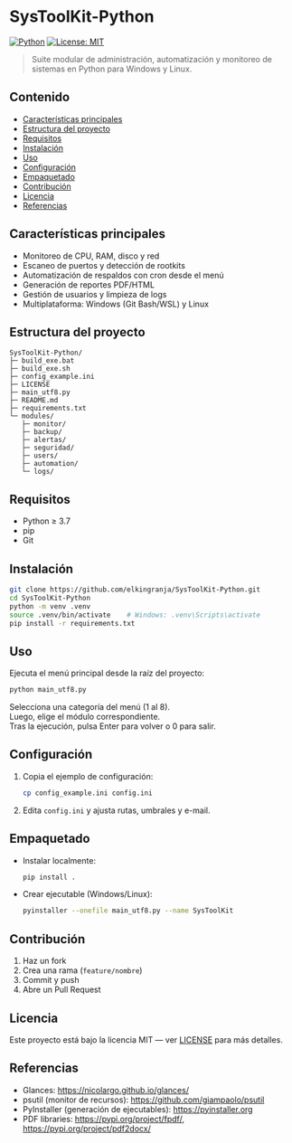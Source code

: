 # SysToolKit-Python
[![Python](https://img.shields.io/badge/Python-3.7%2B-blue)](https://www.python.org/)
[![License: MIT](https://img.shields.io/badge/License-MIT-green.svg)](LICENSE)
> Suite modular de administración, automatización y monitoreo de sistemas en Python para Windows y Linux.

## Contenido
- [Características principales](#caracter%C3%ADsticas-principales)
- [Estructura del proyecto](#estructura-del-proyecto)
- [Requisitos](#requisitos)
- [Instalación](#instalaci%C3%B3n)
- [Uso](#uso)
- [Configuración](#configuraci%C3%B3n)
- [Empaquetado](#empaquetado)
- [Contribución](#contribuci%C3%B3n)
- [Licencia](#licencia)
- [Referencias](#referencias)

## Características principales
- Monitoreo de CPU, RAM, disco y red
- Escaneo de puertos y detección de rootkits
- Automatización de respaldos con cron desde el menú
- Generación de reportes PDF/HTML
- Gestión de usuarios y limpieza de logs
- Multiplataforma: Windows (Git Bash/WSL) y Linux

## Estructura del proyecto
```
SysToolKit-Python/
├─ build_exe.bat
├─ build_exe.sh
├─ config_example.ini
├─ LICENSE
├─ main_utf8.py
├─ README.md
├─ requirements.txt
└─ modules/
   ├─ monitor/
   ├─ backup/
   ├─ alertas/
   ├─ seguridad/
   ├─ users/
   ├─ automation/
   └─ logs/
```

## Requisitos
- Python ≥ 3.7
- pip
- Git

## Instalación
```bash
git clone https://github.com/elkingranja/SysToolKit-Python.git
cd SysToolKit-Python
python -m venv .venv
source .venv/bin/activate    # Windows: .venv\Scripts\activate
pip install -r requirements.txt
```

## Uso

Ejecuta el menú principal desde la raíz del proyecto:

```bash
python main_utf8.py
```

Selecciona una categoría del menú (1 al 8).  
Luego, elige el módulo correspondiente.  
Tras la ejecución, pulsa Enter para volver o 0 para salir.

## Configuración
1. Copia el ejemplo de configuración:
   ```bash
   cp config_example.ini config.ini
   ```
2. Edita `config.ini` y ajusta rutas, umbrales y e-mail.

## Empaquetado
- Instalar localmente:
  ```bash
  pip install .
  ```
- Crear ejecutable (Windows/Linux):
  ```bash
  pyinstaller --onefile main_utf8.py --name SysToolKit
  ```

## Contribución
1. Haz un fork
2. Crea una rama (`feature/nombre`)
3. Commit y push
4. Abre un Pull Request

## Licencia
Este proyecto está bajo la licencia MIT — ver [LICENSE](LICENSE) para más detalles.

## Referencias

- Glances: https://nicolargo.github.io/glances/
- psutil (monitor de recursos): https://github.com/giampaolo/psutil
- PyInstaller (generación de ejecutables): https://pyinstaller.org
- PDF libraries: https://pypi.org/project/fpdf/, https://pypi.org/project/pdf2docx/
